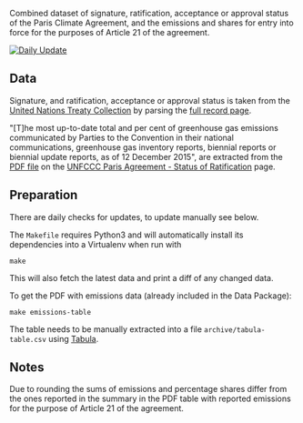 Combined dataset of signature, ratification, acceptance or approval status
of the Paris Climate Agreement, and the emissions and shares for entry
into force for the purposes of Article 21 of the agreement.

[![Daily Update](https://github.com/openclimatedata/paris-agreement-entry-into-force/workflows/Update%20data/badge.svg)](https://github.com/openclimatedata/paris-agreement-entry-into-force/actions)

## Data

Signature, and ratification, acceptance or approval status is taken from the
[United Nations Treaty Collection](https://treaties.un.org/Pages/ViewDetails.aspx?src=TREATY&mtdsg_no=XXVII-7-d&chapter=27&clang=_en) by parsing the [full record page](https://treaties.un.org/Pages/showDetails.aspx?objid=0800000280458f37).

"[T]he most up-to-date total and per cent of
greenhouse gas emissions communicated by Parties to the Convention in their
national communications, greenhouse gas inventory reports, biennial reports or
biennial update reports, as of 12 December 2015", are extracted from the [PDF
file](http://unfccc.int/files/paris_agreement/application/pdf/10e.pdf) on the
[UNFCCC Paris Agreement - Status of Ratification](http://unfccc.int/paris_agreement/items/9444.php) page.


## Preparation

There are daily checks for updates, to update manually see below.

The `Makefile` requires Python3 and will automatically install its dependencies
into a Virtualenv when run with

```shell
make
```
This will also fetch the latest data and print a diff of any changed data.


To get the PDF with emissions data (already included in the Data Package):

```shell
make emissions-table
```

The table  needs to be manually extracted into a file
`archive/tabula-table.csv` using [Tabula](http://tabula.technology/).


## Notes

Due to rounding the sums of emissions and percentage shares differ from the ones
reported in the summary in the PDF table with reported emissions for the
purpose of Article 21 of the agreement.
